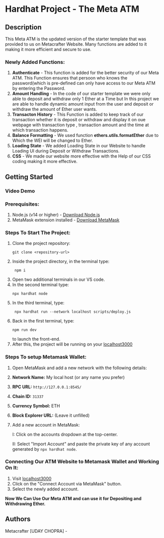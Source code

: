 # Hardhat Project - The Meta ATM 
## Description
This Meta ATM is the updated version of the starter template that was provided to us on Metacrafter Website. Many functions are added to it making it more efficient and secure to use.
### Newly Added Functions:
1. **Authenticate** - This function is added for the better security of our Meta ATM. This Function ensures that persoon who knows the password(which is pre-defined can only have access to our Meta ATM by entering the Password.
2. **Amount Handling** - In the code of our starter template we were only able to deposit and withdraw only 1 Ether at a Time but In this project we are able to handle dynamic amount input from the user and deposit or withdraw the amount of Ether user wants.
3. **Transacton History** - This Function is added to keep track of our transaction whether it is deposit or withdraw and display it on oue webpage with transaction type , transaction amount and the time at which transaction happens.
4. **Balance Formatting** - We used function **ethers.utils.formatEther** due to Which the WEI will be changed to Ether. 
5. **Loading State** - We added Loading State in our Website to handle Loading UI during Deposit or Withdraw Transactions.
6. **CSS** - We made our website more effective with the Help of our CSS coding making it more effective.  
## Getting Started
### Video Demo 

### Prerequisites: 
1. Node.js (v14 or higher) - [Download Node.js](https://nodejs.org/)
2. MetaMask extension installed - [Download MetaMask](https://metamask.io/download/)
### Steps To Start The Project: 
1. Clone the project repository:
   ```
   git clone <repository-url>
   ```
2. Inside the project directory, in the terminal type:
   ```
    npm i
   ```
3. Open two additional terminals in our VS code.
4. In the second terminal type:
   ```
   npx hardhat node
   ```
5. In the third terminal, type:
   ```
    npx hardhat run --network localhost scripts/deploy.js
   ```
6. Back in the first terminal, type:
   ```
   npm run dev
   ```
   to launch the front-end. 
 7. After this, the project will be running on your [localhost3000](http://localhost:3000/)

### Steps To setup Metamask Wallet:
1. Open MetaMask and add a new network with the following details:
2. **Network Name:** My local host (or any name you prefer)
3. **RPC URL:** `http://127.0.0.1:8545/`
4. **Chain ID:** `31337`
5. **Currency Symbol:** ETH
6. **Block Explorer URL:** (Leave it unfilled)
7. Add a new account in MetaMask:
   
    I: Click on the accounts dropdown at the top-center.
   
   II: Select "Import Account" and paste the private key of any account generated by `npx hardhat node`.

### Connecting Our ATM Website to Metamask Wallet and Working On It:
1.  Visit [localhost3000](http://localhost:3000/)
2.  Click on the "Connect Account via MetaMask" button.
3.  Select the newly added account.
 
 
 **Now We Can Use Our Meta ATM and can use it for Depositing and Withdrawing Ether.**

 ## Authors
 Metacrafter [UDAY CHOPRA] -  
    
